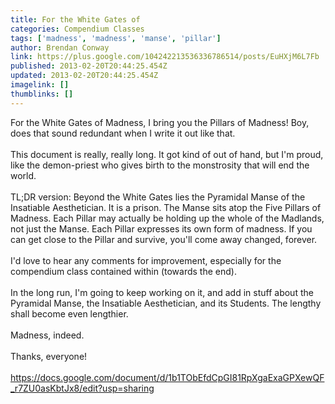 ```yaml
---
title: For the White Gates of
categories: Compendium Classes
tags: ['madness', 'madness', 'manse', 'pillar']
author: Brendan Conway
link: https://plus.google.com/104242213536336786514/posts/EuHXjM6L7Fb
published: 2013-02-20T20:44:25.454Z
updated: 2013-02-20T20:44:25.454Z
imagelink: []
thumblinks: []
---
```


For the White Gates of Madness, I bring you the Pillars of Madness! Boy, does that sound redundant when I write it out like that.<br /><br />This document is really, really long. It got kind of out of hand, but I&#39;m proud, like the demon-priest who gives birth to the monstrosity that will end the world.<br /><br />TL;DR version: Beyond the White Gates lies the Pyramidal Manse of the Insatiable Aesthetician. It is a prison. The Manse sits atop the Five Pillars of Madness. Each Pillar may actually be holding up the whole of the Madlands, not just the Manse. Each Pillar expresses its own form of madness. If you can get close to the Pillar and survive, you&#39;ll come away changed, forever.<br /><br />I&#39;d love to hear any comments for improvement, especially for the compendium class contained within (towards the end).<br /><br />In the long run, I&#39;m going to keep working on it, and add in stuff about the Pyramidal Manse, the Insatiable Aesthetician, and its Students. The lengthy shall become even lengthier.<br /><br />Madness, indeed.<br /><br />Thanks, everyone!<br /><br /><a href="https://docs.google.com/document/d/1b1TObEfdCpGI81RpXgaExaGPXewQF_r7ZU0asKbtJx8/edit?usp=sharing" class="ot-anchor">https://docs.google.com/document/d/1b1TObEfdCpGI81RpXgaExaGPXewQF_r7ZU0asKbtJx8/edit?usp=sharing</a>
